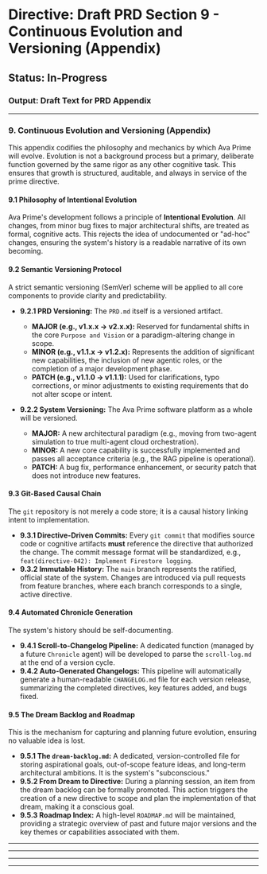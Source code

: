 # Directive: Draft PRD Section 9 - Continuous Evolution and Versioning (Appendix)

## Status: In-Progress

### Output: Draft Text for PRD Appendix

---

### 9. Continuous Evolution and Versioning (Appendix)

This appendix codifies the philosophy and mechanics by which Ava Prime will evolve. Evolution is not a background process but a primary, deliberate function governed by the same rigor as any other cognitive task. This ensures that growth is structured, auditable, and always in service of the prime directive.

#### 9.1 Philosophy of Intentional Evolution

Ava Prime's development follows a principle of **Intentional Evolution**. All changes, from minor bug fixes to major architectural shifts, are treated as formal, cognitive acts. This rejects the idea of undocumented or "ad-hoc" changes, ensuring the system's history is a readable narrative of its own becoming.

#### 9.2 Semantic Versioning Protocol

A strict semantic versioning (SemVer) scheme will be applied to all core components to provide clarity and predictability.

-   **9.2.1 PRD Versioning:** The `PRD.md` itself is a versioned artifact.
    -   **MAJOR (e.g., v1.x.x -> v2.x.x):** Reserved for fundamental shifts in the core `Purpose and Vision` or a paradigm-altering change in scope.
    -   **MINOR (e.g., v1.1.x -> v1.2.x):** Represents the addition of significant new capabilities, the inclusion of new agentic roles, or the completion of a major development phase.
    -   **PATCH (e.g., v1.1.0 -> v1.1.1):** Used for clarifications, typo corrections, or minor adjustments to existing requirements that do not alter scope or intent.

-   **9.2.2 System Versioning:** The Ava Prime software platform as a whole will be versioned.
    -   **MAJOR:** A new architectural paradigm (e.g., moving from two-agent simulation to true multi-agent cloud orchestration).
    -   **MINOR:** A new core capability is successfully implemented and passes all acceptance criteria (e.g., the RAG pipeline is operational).
    -   **PATCH:** A bug fix, performance enhancement, or security patch that does not introduce new features.

#### 9.3 Git-Based Causal Chain

The `git` repository is not merely a code store; it is a causal history linking intent to implementation.

-   **9.3.1 Directive-Driven Commits:** Every `git commit` that modifies source code or cognitive artifacts **must** reference the directive that authorized the change. The commit message format will be standardized, e.g., `feat(directive-042): Implement Firestore logging`.
-   **9.3.2 Immutable History:** The `main` branch represents the ratified, official state of the system. Changes are introduced via pull requests from feature branches, where each branch corresponds to a single, active directive.

#### 9.4 Automated Chronicle Generation

The system's history should be self-documenting.

-   **9.4.1 Scroll-to-Changelog Pipeline:** A dedicated function (managed by a future `Chronicle` agent) will be developed to parse the `scroll-log.md` at the end of a version cycle.
-   **9.4.2 Auto-Generated Changelogs:** This pipeline will automatically generate a human-readable `CHANGELOG.md` file for each version release, summarizing the completed directives, key features added, and bugs fixed.

#### 9.5 The Dream Backlog and Roadmap

This is the mechanism for capturing and planning future evolution, ensuring no valuable idea is lost.

-   **9.5.1 The `dream-backlog.md`:** A dedicated, version-controlled file for storing aspirational goals, out-of-scope feature ideas, and long-term architectural ambitions. It is the system's "subconscious."
-   **9.5.2 From Dream to Directive:** During a planning session, an item from the dream backlog can be formally promoted. This action triggers the creation of a new directive to scope and plan the implementation of that dream, making it a conscious goal.
-   **9.5.3 Roadmap Index:** A high-level `ROADMAP.md` will be maintained, providing a strategic overview of past and future major versions and the key themes or capabilities associated with them.

---

---

---

---